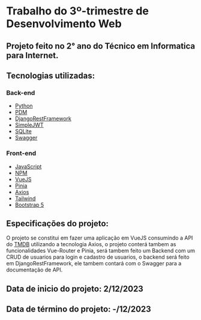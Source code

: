 # Trabalho do 3º-trimestre de Desenvolvimento Web
## Projeto feito no  2° ano do Técnico em Informatica para Internet.

## Tecnologias utilizadas:

### Back-end
- [Python](https://www.python.org/)
- [PDM](https://pdm-project.org/latest/)
- [DjangoRestFramework](https://www.django-rest-framework.org/)
- [SimpleJWT](https://django-rest-framework-simplejwt.readthedocs.io/en/latest/)
- [SQLite](https://www.sqlite.org/index.html)
- [Swagger](https://swagger.io/)

### Front-end  
- [JavaScript](https://www.javascript.com/)
- [NPM](https://www.npmjs.com/)
- [VueJS](https://vuejs.org/)
- [Pinia](https://pinia.vuejs.org/)
- [Axios](https://axios-http.com/)
- [Tailwind](https://tailwindcss.com/)
- [Bootstrap 5](https://getbootstrap.com/)

## Especificações do projeto:

O projeto se constitui em fazer uma aplicação em VueJS consumindo a API do [TMDB](https://www.themoviedb.org/)
utilizando a tecnologia Axios, o projeto conterá tambem as funcionalidades Vue-Router e Pinia,
será tambem feito um Backend com um CRUD de usuarios para login e cadastro de usuarios,
o backend será feito em DjangoRestFramework, ele tambem contará com o Swagger para a documentação de API.

## Data de inicio do projeto: 2/12/2023
## Data de término do projeto: -/12/2023
